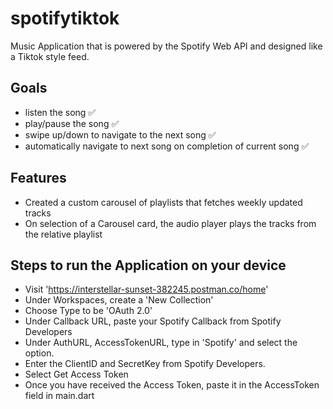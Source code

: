 # spotifytiktok

Music Application that is powered by the Spotify Web API and designed like a Tiktok style feed.

## Goals
- listen the song ✅
- play/pause the song ✅
- swipe up/down to navigate to the next song ✅
- automatically navigate to next song on completion of current song ✅

## Features
- Created a custom carousel of playlists that fetches weekly updated tracks
- On selection of a Carousel card, the audio player plays the tracks from the relative playlist


## Steps to run the Application on your device

- Visit 'https://interstellar-sunset-382245.postman.co/home'
- Under Workspaces, create a 'New Collection'
- Choose Type to be 'OAuth 2.0'
- Under Callback URL, paste your Spotify Callback from Spotify Developers
- Under AuthURL, AccessTokenURL, type in 'Spotify' and select the option.
- Enter the ClientID and SecretKey from Spotify Developers.
- Select Get Access Token
- Once you have received the Access Token, paste it in the AccessToken field in main.dart

